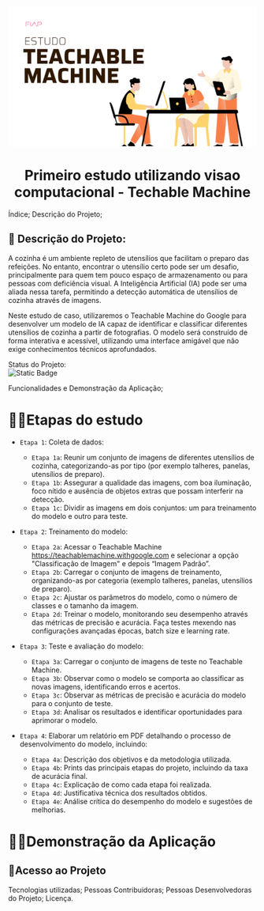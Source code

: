 ![alt text](image.png)
<h1 align="center"> Primeiro estudo utilizando visao computacional - Techable Machine</h1>

Índice;
Descrição do Projeto;
## 📌 Descrição do Projeto:
A cozinha é um ambiente repleto de utensílios que facilitam o preparo das refeições. No entanto, encontrar o utensílio certo pode ser um desafio, principalmente para quem tem pouco espaço de armazenamento ou para pessoas com deficiência visual. A Inteligência Artificial (IA) pode ser uma aliada nessa tarefa, permitindo a detecção automática de utensílios de cozinha através de imagens.

Neste estudo de caso, utilizaremos o Teachable Machine do Google para desenvolver um modelo de IA capaz de identificar e classificar diferentes utensílios de cozinha a partir de fotografias. O modelo será construído de forma interativa e acessível, utilizando uma interface amigável que não exige conhecimentos técnicos aprofundados.

Status do Projeto:<br>
![Static Badge](https://img.shields.io/badge/Status-Finished-green)

Funcionalidades e Demonstração da Aplicação;
# :hammer:📌Etapas do estudo
- `Etapa 1`: Coleta de dados:

    - `Etapa 1a`: Reunir um conjunto de imagens de diferentes utensílios de cozinha, categorizando-as por tipo (por exemplo talheres, panelas, utensílios de preparo).
    - `Etapa 1b`: Assegurar a qualidade das imagens, com boa iluminação, foco nítido e ausência de objetos extras que possam interferir na detecção.
    - `Etapa 1c`: Dividir as imagens em dois conjuntos: um para treinamento do modelo e outro para teste.

- `Etapa 2`: Treinamento do modelo:

    - `Etapa 2a`: Acessar o Teachable Machine <https://teachablemachine.withgoogle.com> e selecionar a opção "Classificação de Imagem" e depois “Imagem Padrão”.
    - `Etapa 2b`: Carregar o conjunto de imagens de treinamento, organizando-as por categoria (exemplo talheres, panelas, utensílios de preparo).
    - `Etapa 2c`: Ajustar os parâmetros do modelo, como o número de classes e o tamanho da imagem.
    - `Etapa 2d`: Treinar o modelo, monitorando seu desempenho através das métricas de precisão e acurácia. Faça testes mexendo nas configurações avançadas épocas, batch size e learning rate.

- `Etapa 3`: Teste e avaliação do modelo:

    - `Etapa 3a`: Carregar o conjunto de imagens de teste no Teachable Machine.
    - `Etapa 3b`: Observar como o modelo se comporta ao classificar as novas imagens, identificando erros e acertos.
    - `Etapa 3c`: Observar as métricas de precisão e acurácia do modelo para o conjunto de teste.
    - `Etapa 3d`: Analisar os resultados e identificar oportunidades para aprimorar o modelo.


- `Etapa 4`: Elaborar um relatório em PDF detalhando o processo de desenvolvimento do modelo, incluindo:

     - `Etapa 4a`: Descrição dos objetivos e da metodologia utilizada.
     - `Etapa 4b`: Prints das principais etapas do projeto, incluindo da taxa de acurácia final.
     - `Etapa 4c`: Explicação de como cada etapa foi realizada.
     - `Etapa 4d`: Justificativa técnica dos resultados obtidos.
     - `Etapa 4e`: Análise crítica do desempenho do modelo e sugestões de melhorias.

# :hammer:📌Demonstração da Aplicação

## 📌Acesso ao Projeto
Tecnologias utilizadas;
Pessoas Contribuidoras;
Pessoas Desenvolvedoras do Projeto;
Licença.
